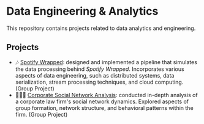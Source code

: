 # Data Engineering & Analytics
This repository contains projects related to data analytics and engineering.

## Projects
- 🎶 [Spotify Wrapped](https://github.com/sindibejko/data-engineering-analytics/tree/main/Spotify%20Wrapped): designed and implemented a pipeline that simulates the data processing behind *Spotify Wrapped*. Incorporates various aspects of data engineering, such as distributed systems, data serialization, stream processing techniques, and cloud computing. (Group Project)
- 👩🏽‍💼 [Corporate Social Network Analysis](https://github.com/sindibejko/data-engineering-analytics/tree/main/Corporate%20Social%20Network%20Analysis): conducted in-depth analysis of a corporate law firm's social network dynamics. Explored aspects of group formation, network structure, and behavioral patterns within the firm. (Group Project)
